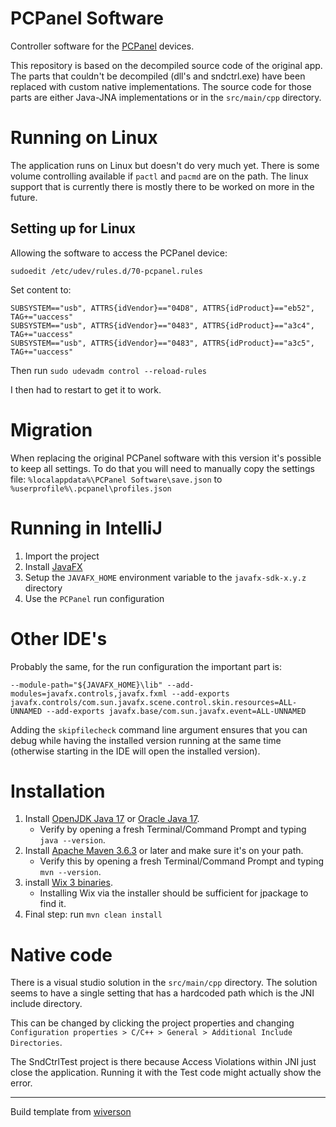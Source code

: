 # PCPanel Software

Controller software for the [PCPanel](https://getpcpanel.com) devices.

This repository is based on the decompiled source code of the original app. The parts that couldn't be decompiled (dll's and sndctrl.exe)
have been replaced with custom native implementations. The source code for those parts are either Java-JNA implementations or in the
`src/main/cpp` directory.

# Running on Linux

The application runs on Linux but doesn't do very much yet. There is some volume controlling available if `pactl` and `pacmd` are on the path.
The linux support that is currently there is mostly there to be worked on more in the future.

## Setting up for Linux

Allowing the software to access the PCPanel device:

```sudoedit /etc/udev/rules.d/70-pcpanel.rules```

Set content to:

```
SUBSYSTEM=="usb", ATTRS{idVendor}=="04D8", ATTRS{idProduct}=="eb52", TAG+="uaccess"
SUBSYSTEM=="usb", ATTRS{idVendor}=="0483", ATTRS{idProduct}=="a3c4", TAG+="uaccess"
SUBSYSTEM=="usb", ATTRS{idVendor}=="0483", ATTRS{idProduct}=="a3c5", TAG+="uaccess"
```

Then run `sudo udevadm control --reload-rules`

I then had to restart to get it to work.

# Migration

When replacing the original PCPanel software with this version it's possible to keep all settings. To do that you will need to manually copy
the settings file:
`%localappdata%\PCPanel Software\save.json`
to
`%userprofile%\.pcpanel\profiles.json`

# Running in IntelliJ

1. Import the project
1. Install [JavaFX](https://download2.gluonhq.com/openjfx/18.0.1/openjfx-18.0.1_windows-x64_bin-sdk.zip)
1. Setup the `JAVAFX_HOME` environment variable to the `javafx-sdk-x.y.z` directory
1. Use the `PCPanel` run configuration

# Other IDE's

Probably the same, for the run configuration the important part is:

`--module-path="${JAVAFX_HOME}\lib" --add-modules=javafx.controls,javafx.fxml --add-exports javafx.controls/com.sun.javafx.scene.control.skin.resources=ALL-UNNAMED --add-exports javafx.base/com.sun.javafx.event=ALL-UNNAMED`

Adding the `skipfilecheck` command line argument ensures that you can debug while having the installed version running at the same time
(otherwise starting in the IDE will open the installed version).

# Installation

1. Install [OpenJDK Java 17](https://adoptium.net/?variant=openjdk17) or
   [Oracle Java 17](https://www.oracle.com/java/technologies/javase-downloads.html).
    - Verify by opening a fresh Terminal/Command Prompt and typing `java --version`.
1. Install [Apache Maven 3.6.3](http://maven.apache.org/install.html) or later and make sure it's on your path.
    - Verify this by opening a fresh Terminal/Command Prompt and typing `mvn --version`.
1. install [Wix 3 binaries](https://github.com/wixtoolset/wix3/releases/).
    - Installing Wix via the installer should be sufficient for jpackage to find it.
1. Final step: run `mvn clean install`

# Native code

There is a visual studio solution in the `src/main/cpp` directory. The solution seems to have a single setting that has a hardcoded path
which is the JNI include directory.

This can be changed by clicking the project properties and changing `Configuration properties > C/C++ > General > Additional Include Directories`.

The SndCtrlTest project is there because Access Violations within JNI just close the application.
Running it with the Test code might actually show the error.

---
Build template from [wiverson](https://github.com/wiverson/maven-jpackage-template)
